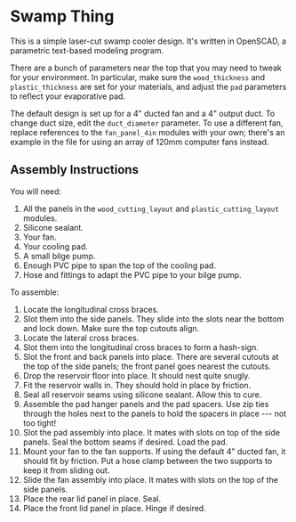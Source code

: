 Swamp Thing
===========

This is a simple laser-cut swamp cooler design.  It's written in OpenSCAD, a
parametric text-based modeling program.

There are a bunch of parameters near the top that you may need to tweak for your
environment.  In particular, make sure the `wood_thickness` and 
`plastic_thickness` are set for your materials, and adjust the `pad` parameters
to reflect your evaporative pad.

The default design is set up for a 4" ducted fan and a 4" output duct.
To change duct size, edit the `duct_diameter` parameter.  To use a different
fan, replace references to the `fan_panel_4in` modules with your own; there's
an example in the file for using an array of 120mm computer fans instead.


Assembly Instructions
---------------------

You will need:

 1. All the panels in the `wood_cutting_layout` and `plastic_cutting_layout`
    modules.
 2. Silicone sealant.
 3. Your fan.
 4. Your cooling pad.
 5. A small bilge pump.
 6. Enough PVC pipe to span the top of the cooling pad.
 7. Hose and fittings to adapt the PVC pipe to your bilge pump.

To assemble:

 1. Locate the longitudinal cross braces.
 2. Slot them into the side panels.  They slide into the slots near the bottom
    and lock down.  Make sure the top cutouts align.
 3. Locate the lateral cross braces.
 4. Slot them into the longitudinal cross braces to form a hash-sign.
 5. Slot the front and back panels into place.  There are several cutouts at the
    top of the side panels; the front panel goes nearest the cutouts.
 6. Drop the reservoir floor into place.  It should nest quite snugly.
 7. Fit the reservoir walls in.  They should hold in place by friction.
 8. Seal all reservoir seams using silicone sealant.  Allow this to cure.
 9. Assemble the pad hanger panels and the pad spacers.  Use zip ties through
    the holes next to the panels to hold the spacers in place --- not too
    tight!
 10. Slot the pad assembly into place.  It mates with slots on top of the side
     panels.  Seal the bottom seams if desired.  Load the pad.
 11. Mount your fan to the fan supports.  If using the default 4" ducted fan,
     it should fit by friction.  Put a hose clamp between the two supports to
     keep it from sliding out.
 12. Slide the fan assembly into place.  It mates with slots on the top of the
     side panels.
 13. Place the rear lid panel in place.  Seal.
 14. Place the front lid panel in place.  Hinge if desired.
